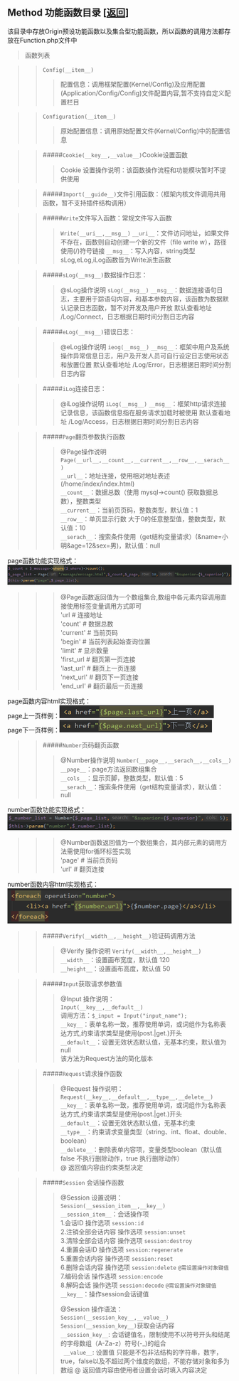 <span id='origin_method'></span>
## Method 功能函数目录 [<a href="https://github.com/shenqiwei/Origin-Framework/tree/master/Origin">返回</a>]

该目录中存放Origin预设功能函数以及集合型功能函数，所以函数的调用方法都存放在Function.php文件中
>函数列表

>> `Config(__item__)`  
>>> 配置信息：调用框架配置(Kernel/Config)及应用配置(Application/Config/Config)文件配置内容,暂不支持自定义配置栏目   

>> `Configuration(__item__)`
>>> 原始配置信息：调用原始配置文件(Kernel/Config)中的配置信息

>> #####`Cookie(__key__,__value__)`Cookie设置函数
>>> Cookie 设置操作说明：该函数操作流程和功能模块暂时不提供使用
>>> 

>> #####`Import(__guide__)`文件引用函数：（框架内核文件调用共用函数，暂不支持插件结构调用）
>>> 

>> #####`Write`文件写入函数：常规文件写入函数
>>> 
>>> `Write(__uri__,__msg__)`
>>> `__uri__`：文件访问地址，如果文件不存在，函数则自动创建一个新的文件（file write w），路径使用(/)符号链接
>>> `__msg__`：写入内容，string类型
>>> sLog,eLog,iLog函数皆为Write派生函数

>> #####`sLog(__msg__)`数据操作日志：
>>> 
>>> @sLog操作说明
>>> `sLog(__msg__)` 
>>> `__msg__`：数据连接语句日志，主要用于踪语句内容，和基本参数内容，该函数为数据默认记录日志函数，暂不对开发及用户开放
>>> 默认查看地址 /Log/Connect，日志根据日期时间分割日志内容

>> #####`eLog(__msg__)`错误日志：
>>>
>>> @eLog操作说明
>>> `ieog(__msg__)`
>>> `__msg__`：框架中用户及系统操作异常信息日志，用户及开发人员可自行设定日志使用状态和放置位置
>>> 默认查看地址 /Log/Error，日志根据日期时间分割日志内容 

>> #####`iLog`连接日志：
>>> 
>>> @iLog操作说明
>>> `iLog(__msg__)`
>>> `__msg__`：框架http请求连接记录信息，该函数信息指在服务请求加载时被使用
>>> 默认查看地址 /Log/Access，日志根据日期时间分割日志内容

>> #####`Page`翻页参数执行函数
>>> 
>>> @Page操作说明 
>>> `Page(__url__,__count__,__current__,__row__,__serach__)`   
>>> `__url__`：地址连接，使用相对地址表述 (/home/index/index.html)   
>>> `__count__`：数据总数（使用 mysql->count() 获取数据总数），整数类型   
>>> `__current__`：当前页页码，整数类型，默认值：1   
>>> `__row__`：单页显示行数 大于0的任意整型值，整数类型，默认值：10   
>>> `__serach__`：搜索条件使用（get结构变量请求）(&name=小明&age=12&sex=男)，默认值：null   

page函数功能实现格式：   
![page函数功能实现格式](https://github.com/shenqiwei/Origin-Framework/blob/master/Screenshot/mysql_page.png)   

>>> @Page函数返回值为一个数组集合,数组中各元素内容调用直接使用标签变量调用方式即可   
>>> 'url # 连接地址   
>>> 'count' # 数据总数    
>>> 'current' # 当前页码   
>>> 'begin' # 当前列表起始查询位置    
>>> 'limit' # 显示数量   
>>> 'first_url # 翻页第一页连接    
>>> 'last_url' # 翻页上一页连接   
>>> 'next_url' # 翻页下一页连接   
>>> 'end_url'  # 翻页最后一页连接    

page函数内容html实现格式：  
page上一页样例：![page上一页样例](https://github.com/shenqiwei/Origin-Framework/blob/master/Screenshot/last.png)   
page下一页样例：![page下一页样例](https://github.com/shenqiwei/Origin-Framework/blob/master/Screenshot/next.png)   

>> #####`Number`页码翻页函数
>>> 
>>> @Number操作说明
>>> `Number(__page__,__serach__,__cols__)`   
>>> `__page__`：page方法返回数组集合   
>>> `__cols__`：显示页脚，整数类型，默认值：5    
>>> `__serach__`：搜索条件使用（get结构变量请求），默认值：null  

number函数功能实现格式：   
![number函数内容html实现格式](https://github.com/shenqiwei/Origin-Framework/blob/master/Screenshot/mysql_number_param.png)
>>> @Number函数返回值为一个数组集合，其内部元素的调用方法需使用for循环标签实现   
>>> 'page' # 当前页页码   
>>> 'url' # 翻页连接    

number函数内容html实现格式：   
![number函数内容html实现格式](https://github.com/shenqiwei/Origin-Framework/blob/master/Screenshot/mysql_number.png)

>> #####`Verify(__width__,__height__)`验证码调用方法
>>> 
>>> @Verify 操作说明
>>> `Verify(__width__,__height__)`   
>>> `__width__`：设置画布宽度，默认值 120   
>>> `__height__`：设置画布高度，默认值 50  

>> #####`Input`获取请求参数值
>>>   
>>> @Input 操作说明：   
>>> `Input(__key__,__default__)`   
>>> 调用方法：`$_input = Input("input_name");`    
>>> `__key__`：表单名称一致，推荐使用单词，或词组作为名称表达方式,约束请求类型是使用(post.|get.)开头   
>>> `__default__`：设置无效状态默认值，无基本约束，默认值为null    
>>> 该方法为Request方法的简化版本

>> #####`Request`请求操作函数
>>>   
>>> @Request 操作说明：  
>>> `Request(__key__,__default__,__type__,__delete__)`   
>>> `__key__`：表单名称一致，推荐使用单词，或词组作为名称表达方式,约束请求类型是使用(post.|get.)开头    
>>> `__default__`：设置无效状态默认值，无基本约束    
>>> `__type__`：约束请求变量类型（string、int、float、double、boolean）   
>>> `__delete__`：删除表单内容项，变量类型boolean（默认值false 不执行删除动作，true 执行删除动作）   
>>> @ 返回值内容由约束类型决定   

>> #####`Session` 会话操作函数 
>>>   
>>> @Session 设置说明：   
>>> `Session(__session_item__,__key__)`   
>>> `__session_item__`：会话操作项   
>>> 1.会话ID 操作选项 `session:id`   
>>> 2.注销全部会话内容 操作选项 `session:unset`   
>>> 3.清除全部会话内容 操作选项 `session:destroy`   
>>> 4.重置会话ID 操作选项 `session:regenerate`   
>>> 5.重置会话内容 操作选项 `session:reset`   
>>> 6.删除会话内容 操作选项 `session:delete` `@需设置操作对象键值`    
>>> 7.编码会话 操作选项 `session:encode`   
>>> 8.解码会话 操作选项 `session:decode` `@需设置操作对象键值`   
>>> `__key__`：操作session会话键值 
>>>
>>> @Session 操作语法：  
>>> `Session(__session_key__,__value__)`    
>>> `Session(__session_key__)`获取会话内容   
>>> `__session_key__`: 会话键值名，限制使用不以符号开头和结尾的字母数组（A-Za-z）符号(-_)的组合   
>>>` __value__`: 设置值 只能是不包非法结构的字符串，数字，true，false以及不超过两个维度的数组，不能存储对象和多为数组 
>>> @ 返回值内容由使用者设置会话时填入内容决定
   